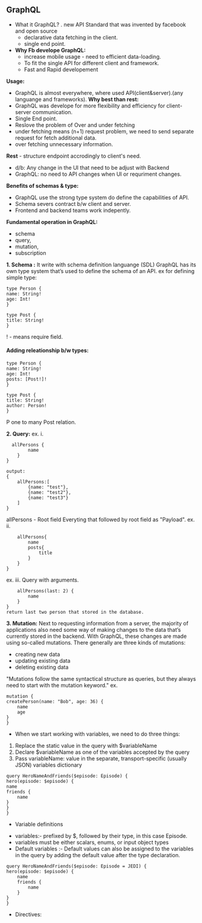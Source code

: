 ## GraphQL
- What it GraphQL?
   . new API Standard that was invented by facebook and open source
   - declarative data fetching in the client.
   - single end point.
- **Why Fb develope GraphQL:**
   - increase mobile usage - need to efficient data-loading.
   - To fit the single API for different client and framework.
   - Fast and Rapid developement

**Usage:**
- GraphQL is almost everywhere, where used API(client&server).(any languange and frameworks).
**Why best than rest:**
- GraphQL was develope for more flexibility and efficiency for client-server communication.
-  Single End point.
- Reslove the problem of Over and under fetching 
- under fetching means (n+1) request problem, we need to send separate request for fetch additional data.
- over fetching unnecessary information.

**Rest** - structure endpoint accrodingly to client's need.
- d/b:  Any change in the UI that need to be adjust with Backend
- GraphQL: no need to API changes when UI or requriment changes.

**Benefits of schemas & type:**
- GraphQL use the strong type system do define the capabilities of API.
- Schema severs contract b/w client and server.
- Frontend and backend teams work indepently.	 

**Fundamental operation in GraphQL:**
* schema
* query, 
* mutation,
* subscription

**1. Schema :** It write with schema definition languange (SDL)
	GraphQL has its own type system that’s used to define the schema of an API. 
ex for defining simple type:
```
type Person {  
name: String!
age: Int!					
}

type Post {
title: String!
}
```

! - means require field.

#### Adding releationship b/w types:
```
type Person {  
name: String!
age: Int!
posts: [Post!]! 
}

type Post {
title: String!
author: Person!
}
```

P one to many Post relation.

**2. Query:**
ex. i.                                
```   {
  allPersons {
		name
	}
}

output:
{
	allPersons:[
		{name: "test"},
		{name: "test2"},
		{name: "test3"}								
	]
}
``` 	

allPersons - Root field
Everyting that followed by root field as "Payload".
ex. ii.
```  {
	allPersons{
		name
		posts{
			title
		}
	}
}
``` 
ex.  iii. Query with arguments.
```   {
	allPersons(last: 2) {
		name
	}
}
return last two person that stored in the database.
```

**3. Mutation:**
Next to requesting information from a server, the majority of applications also need some way of making changes to the 
data that’s currently stored in the backend. 
With GraphQL, these changes are made using so-called mutations. 
There generally are three kinds of mutations:
- creating new data
- updating existing data
- deleting existing data

"Mutations follow the same syntactical structure as queries, but they always need to start with the mutation keyword."
ex.

```
mutation {
createPerson(name: "Bob", age: 36) {
	name
	age
}
}
```
- When we start working with variables, we need to do three things:
1. Replace the static value in the query with $variableName
2. Declare $variableName as one of the variables accepted by the query
3. Pass variableName: value in the separate, transport-specific (usually JSON) variables dictionary

```
query HeroNameAndFriends($episode: Episode) {
hero(episode: $episode) {
name
friends {
	name
}
}
}
```
- Variable definitions
* variables:- prefixed by $, followed by their type, in this case Episode.
* variables must be either scalars, enums, or input object types
* Default variables :- Default values can also be assigned to the variables in the query by adding the default value after the type declaration.

```				
query HeroNameAndFriends($episode: Episode = JEDI) {
hero(episode: $episode) {
	name
	friends {
		name
	}
}
}				
```
- Directives:

		
